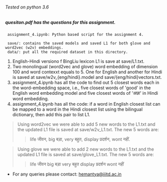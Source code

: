###### Tested on python 3.6

##### quesiton.pdf has the questions for this assignment.

```
 assignment_4.ipynb: Python based script for the assignment 4.
 
 save/: contains the saved models and saved L1 for both glove and word2vec (w2v) embeddings.
 data/: put all the required dataset in this directory.
```

1. English-Hindi versiono f BingLiu lexicon L1 is save at save/L1.txt.
2. Two monolingual (word2vec and glove) word embedding of dimension 100 and word contexxt equals to 5. One for English and another for Hindi is saved at save/w2v_{eng/hindi}.model and save/{eng/hindi}vectors.txt. 
3. assignment_4.ipynb has all the code to find out 5 closest words each in the word-embedding space, i.e., five closest words of 'good' in the English word embedding model and five closest words of 'अछा' in Hindi word embedding.
4. assignment_4.ipynb has all the code: if a word in English closest list can be mapped to a word in the Hindi closest list using the bilingual dictionary, then add this pair to list L1.

> Using word2vec we were able to add 5 new words to the L1.txt and the updated L1 file is saved at save/w2v_L1.txt. The new 5 words are:
>>life जीवन, big बड़ा, very बहुत, display प्रदर्शन, wont नहीं.

> Using glove we were able to add 2 new words to the L1.txt and the updated L1 file is saved at save/glove_L1.txt. The new 5 words are:
>>life जीवन
>>big बड़ा
>>very बहुत
>>display प्रदर्शन
>>wont नहीं 


- For any queries please contact: hemantya@iiitd.ac.in

